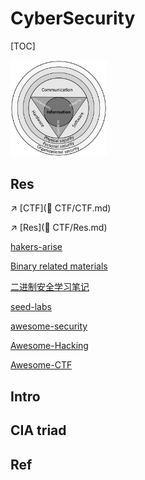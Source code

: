 # CyberSecurity

[TOC]

<img src="../../Assets/Pics/1920px-CIAJMK1209-en.svg.png" alt="vectorial version" style="zoom:15%;" />





## Res

↗️ [CTF](👻 CTF/CTF.md) 

↗️ [Res](👻 CTF/Res.md) 

[hakers-arise](https://www.hackers-arise.com)

[Binary related materials](https://scubsrgroup.github.io/BinaryDatabase/)

[二进制安全学习笔记](https://binhack.readthedocs.io/zh/latest/index.html)

[seed-labs](https://github.com/seed-labs/seed-labs) 



[awesome-security](https://github.com/sbilly/awesome-security) 

[Awesome-Hacking](https://github.com/Hack-with-Github/Awesome-Hacking) 

[Awesome-CTF](https://github.com/apsdehal/awesome-ctf)



## Intro



## CIA triad



## Ref
